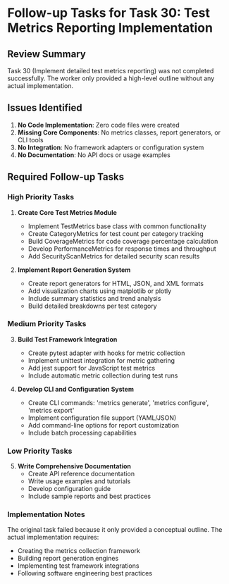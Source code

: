 # Follow-up Tasks for Task 30: Test Metrics Reporting Implementation

## Review Summary

Task 30 (Implement detailed test metrics reporting) was not completed successfully. The worker only provided a high-level outline without any actual implementation.

## Issues Identified

1. **No Code Implementation**: Zero code files were created
2. **Missing Core Components**: No metrics classes, report generators, or CLI tools
3. **No Integration**: No framework adapters or configuration system
4. **No Documentation**: No API docs or usage examples

## Required Follow-up Tasks

### High Priority Tasks

1. **Create Core Test Metrics Module**
   - Implement TestMetrics base class with common functionality
   - Create CategoryMetrics for test count per category tracking
   - Build CoverageMetrics for code coverage percentage calculation
   - Develop PerformanceMetrics for response times and throughput
   - Add SecurityScanMetrics for detailed security scan results

2. **Implement Report Generation System**
   - Create report generators for HTML, JSON, and XML formats
   - Add visualization charts using matplotlib or plotly
   - Include summary statistics and trend analysis
   - Build detailed breakdowns per test category

### Medium Priority Tasks

3. **Build Test Framework Integration**
   - Create pytest adapter with hooks for metric collection
   - Implement unittest integration for metric gathering
   - Add jest support for JavaScript test metrics
   - Include automatic metric collection during test runs

4. **Develop CLI and Configuration System**
   - Create CLI commands: 'metrics generate', 'metrics configure', 'metrics export'
   - Implement configuration file support (YAML/JSON)
   - Add command-line options for report customization
   - Include batch processing capabilities

### Low Priority Tasks

5. **Write Comprehensive Documentation**
   - Create API reference documentation
   - Write usage examples and tutorials
   - Develop configuration guide
   - Include sample reports and best practices

### Implementation Notes

The original task failed because it only provided a conceptual outline. The actual implementation requires:
- Creating the metrics collection framework
- Building report generation engines
- Implementing test framework integrations
- Following software engineering best practices